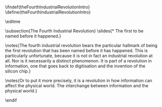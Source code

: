 \ifndef{theFourthIndustrialRevolutionIntro}
\define{theFourthIndustrialRevolutionIntro}

\editme

\subsection{The Fourth Industrial Revolution}
\slides{* The first to be named before it happened.}

\notes{The fourth industrial revolution bears the particular hallmark of being the first revolution that has been named before it has happened. This is particularly unfortunate, because it is not in fact an industrial revolution at  all. Nor is it necessarily a distinct phenomenon. It is part of a revolution in information, one that goes back to digitisation and the invention of the silicon chip.}

\notes{Or to put it more precisely, it is a revolution in how information can affect the physical world. The interchange between information and the physical world.}

\endif
